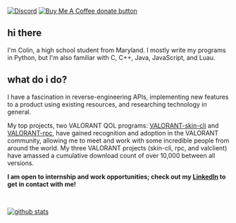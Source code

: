[![Discord](https://img.shields.io/badge/discord-join-7389D8?style=flat&logo=discord)](https://discord.gg/uGuswsZwAT)
<span class="badge-buymeacoffee">
<a href="https://ko-fi.com/colinh" title="Donate to this project using Buy Me A Coffee"><img src="https://img.shields.io/badge/buy%20me%20a%20coffee-donate-yellow.svg" alt="Buy Me A Coffee donate button" /></a>
</span>

## hi there
I'm Colin, a high school student from Maryland. I mostly write my programs in Python, but I'm also familiar with C, C++, Java, JavaScript, and Luau.

## what do i do?
I have a fascination in reverse-engineering APIs, implementing new features to a product using existing resources, and researching technology in general. 

My top projects, two VALORANT QOL programs: [VALORANT-skin-cli](https://github.com/colinhartigan/valorant-skin-cli) and [VALORANT-rpc](https://github.com/colinhartigan/valorant-rpc), have gained recognition and adoption in the VALORANT community, allowing me to meet and work with some incredible people from around the world. My three VALORANT projects (skin-cli, rpc, and valclient) have amassed a cumulative download count of over 10,000 between all versions.

**I am open to internship and work opportunities; check out my [LinkedIn](https://www.linkedin.com/in/colin-hartigan/) to get in contact with me!**

<br>

[![github stats](https://github-readme-stats.vercel.app/api?username=colinhartigan&theme=react)](https://github.com/anuraghazra/github-readme-stats)
